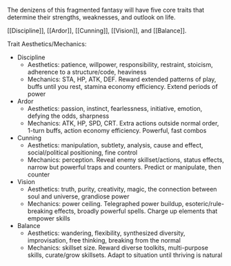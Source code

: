 The denizens of this fragmented fantasy will have five core traits that determine their strengths, weaknesses, and outlook on life.

[[Discipline]], [[Ardor]], [[Cunning]], [[Vision]], and [[Balance]].

Trait Aesthetics/Mechanics: 
- Discipline 
	- Aesthetics: patience, willpower, responsibility, restraint, stoicism, adherence to a structure/code, heaviness 
    - Mechanics: STA, HP, ATK, DEF. Reward extended patterns of play, buffs until you rest, stamina economy efficiency. Extend periods of power
- Ardor 
	- Aesthetics: passion, instinct, fearlessness, initiative, emotion, defying the odds, sharpness 
	- Mechanics: ATK, HP, SPD, CRT. Extra actions outside normal order, 1-turn buffs, action economy efficiency. Powerful, fast combos 
- Cunning 
	- Aesthetics: manipulation, subtlety, analysis, cause and effect, social/political positioning, fine control 
	- Mechanics: perception. Reveal enemy skillset/actions, status effects, narrow but powerful traps and counters. Predict or manipulate, then counter 
- Vision 
	- Aesthetics: truth, purity, creativity, magic, the connection between soul and universe, grandiose power 
	- Mechanics: power ceiling. Telegraphed power buildup, esoteric/rule-breaking effects, broadly powerful spells. Charge up elements that empower skills 
- Balance 
	- Aesthetics: wandering, flexibility, synthesized diversity, improvisation, free thinking, breaking from the normal 
	- Mechanics: skillset size. Reward diverse toolkits, multi-purpose skills, curate/grow skillsets. Adapt to situation until thriving is natural